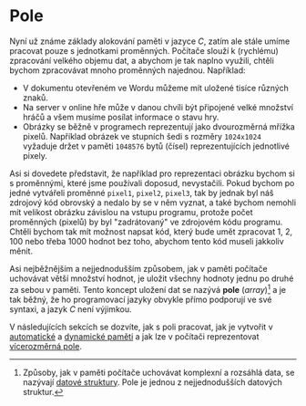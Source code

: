 # Pole
Nyní už známe základy alokování paměti v jazyce *C*, zatím ale stále umíme pracovat pouze
s jednotkami proměnných. Počítače slouží k (rychlému) zpracování velkého objemu dat, a abychom je
tak naplno využili, chtěli bychom zpracovávat mnoho proměnných najednou. Například:
- V dokumentu otevřeném ve Wordu můžeme mít uložené tisíce různých znaků.
- Na server v online hře může v danou chvíli být připojené velké množství hráčů a všem musíme
posílat informace o stavu hry.
- Obrázky se běžně v programech reprezentují jako dvourozměrná mřížka pixelů. Například obrázek
ve stupních šedi s rozměry `1024x1024` vyžaduje držet v paměti `1048576` bytů (čísel) reprezentujících
jednotlivé pixely.

Asi si dovedete představit, že například pro reprezentaci obrázku bychom si s proměnnými, které jsme
používali doposud, nevystačili. Pokud bychom po jedné vytvářeli proměnné `pixel1`, `pixel2`,
`pixel3`, tak by jednak byl náš zdrojový kód obrovský a nedalo by se v něm vyznat, a také bychom
nemohli mít velikost obrázku závislou na vstupu programu, protože počet proměnných (pixelů) by byl
"zadrátovaný" ve zdrojovém kódu programu. Chtěli bychom tak mít možnost napsat kód, který bude umět
zpracovat 1, 2, 100 nebo třeba 1000 hodnot bez toho, abychom tento kód museli jakkoliv měnit.

Asi nejběžnějším a nejjednodušším způsobem, jak v paměti počítače uchovávat větší množství hodnot,
je uložit všechny hodnoty jednu po druhé za sebou v paměti. Tento koncept uložení dat se nazývá
**pole** (*array*)[^1] a je tak běžný, že ho programovací jazyky obvykle přímo podporují ve své syntaxi,
a jazyk *C* není výjimkou.

[^1]: Způsoby, jak v paměti počítače uchovávat komplexní a rozsáhlá data, se nazývají
[datové struktury](https://cs.wikipedia.org/wiki/Datov%C3%A1_struktura). Pole je jednou z
nejjednodušších datových struktur.

V následujících sekcích se dozvíte, jak s poli pracovat, jak je vytvořit v
[automatické](staticke_pole.md) a [dynamické paměti](dynamicke_pole.md) a jak lze v počítači
reprezentovat [vícerozměrná pole](vicerozmerne_pole.md).
